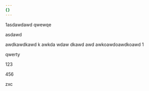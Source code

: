 ```yaml
---
{}
---
```


1asdawdawd qwewqe

asdawd

awdkawdkawd k awkda wdaw dkawd awd awkoawdoawdkoawd 1

qwerty

123

456

zxc